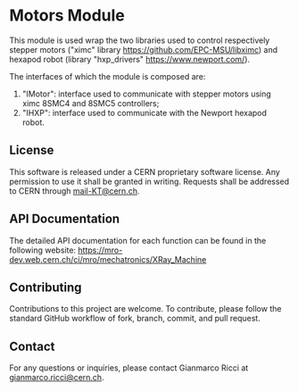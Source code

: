 
# Motors Module

This module is used wrap the two libraries used to control respectively stepper motors ("ximc" library <https://github.com/EPC-MSU/libximc>) and hexapod robot (library "hxp_drivers" <https://www.newport.com/>).

The interfaces of which the module is composed are:
1. "IMotor": interface used to communicate with stepper motors using ximc 8SMC4 and 8SMC5 controllers;
2. "IHXP": interface used to communicate with the Newport hexapod robot.

## License

This software is released under a CERN proprietary software license. Any permission to use it shall be granted in writing. Requests shall be addressed to CERN through mail-KT@cern.ch.

## API Documentation

The detailed API documentation for each function can be found in the following website: https://mro-dev.web.cern.ch/ci/mro/mechatronics/XRay_Machine

## Contributing

Contributions to this project are welcome. To contribute, please follow the standard GitHub workflow of fork, branch, commit, and pull request.

## Contact

For any questions or inquiries, please contact Gianmarco Ricci at gianmarco.ricci@cern.ch.